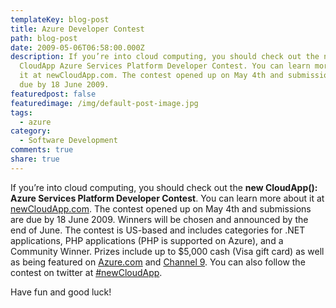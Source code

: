 ```yaml
---
templateKey: blog-post
title: Azure Developer Contest
path: blog-post
date: 2009-05-06T06:58:00.000Z
description: If you’re into cloud computing, you should check out the new
  CloudApp Azure Services Platform Developer Contest. You can learn more about
  it at newCloudApp.com. The contest opened up on May 4th and submissions are
  due by 18 June 2009.
featuredpost: false
featuredimage: /img/default-post-image.jpg
tags:
  - azure
category:
  - Software Development
comments: true
share: true
---
```

If you’re into cloud computing, you should check out the **new CloudApp(): Azure Services Platform Developer Contest**. You can learn more about it at [newCloudApp.com](http://newcloudapp.com/). The contest opened up on May 4th and submissions are due by 18 June 2009. Winners will be chosen and announced by the end of June. The contest is US-based and includes categories for .NET applications, PHP applications (PHP is supported on Azure), and a Community Winner. Prizes include up to $5,000 cash (Visa gift card) as well as being featured on [Azure.com](http://azure.com/) and [Channel 9](http://channel9.msdn.com/). You can also follow the contest on twitter at [\#newCloudApp](http://search.twitter.com/search?q=%23newCloudApp).

Have fun and good luck!